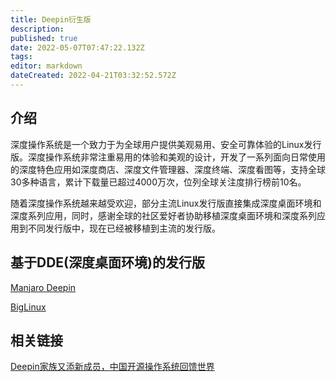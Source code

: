 ```yaml
---
title: Deepin衍生版
description: 
published: true
date: 2022-05-07T07:47:22.132Z
tags: 
editor: markdown
dateCreated: 2022-04-21T03:32:52.572Z
---
```


## 介绍

深度操作系统是一个致力于为全球用户提供美观易用、安全可靠体验的Linux发行版。深度操作系统非常注重易用的体验和美观的设计，开发了一系列面向日常使用的深度特色应用如深度商店、深度文件管理器、深度终端、深度看图等，支持全球30多种语言，累计下载量已超过4000万次，位列全球关注度排行榜前10名。

随着深度操作系统越来越受欢迎，部分主流Linux发行版直接集成深度桌面环境和深度系列应用，同时，感谢全球的社区爱好者协助移植深度桌面环境和深度系列应用到不同发行版中，现在已经被移植到主流的发行版。

## 基于DDE(深度桌面环境)的发行版

[Manjaro Deepin](https://manjaro.org/category/community-editions/deepin)

[BigLinux](www.biglinux.com.br)

## 相关链接

[Deepin家族又添新成员，中国开源操作系统回馈世界](https://www.deepin.com/?p=309)
